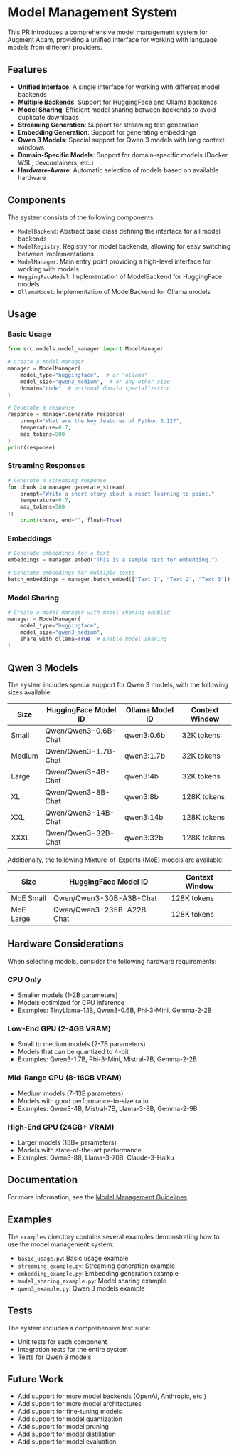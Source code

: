 # Model Management System

This PR introduces a comprehensive model management system for Augment Adam, providing a unified interface for working with language models from different providers.

## Features

- **Unified Interface**: A single interface for working with different model backends
- **Multiple Backends**: Support for HuggingFace and Ollama backends
- **Model Sharing**: Efficient model sharing between backends to avoid duplicate downloads
- **Streaming Generation**: Support for streaming text generation
- **Embedding Generation**: Support for generating embeddings
- **Qwen 3 Models**: Special support for Qwen 3 models with long context windows
- **Domain-Specific Models**: Support for domain-specific models (Docker, WSL, devcontainers, etc.)
- **Hardware-Aware**: Automatic selection of models based on available hardware

## Components

The system consists of the following components:

- `ModelBackend`: Abstract base class defining the interface for all model backends
- `ModelRegistry`: Registry for model backends, allowing for easy switching between implementations
- `ModelManager`: Main entry point providing a high-level interface for working with models
- `HuggingFaceModel`: Implementation of ModelBackend for HuggingFace models
- `OllamaModel`: Implementation of ModelBackend for Ollama models

## Usage

### Basic Usage

```python
from src.models.model_manager import ModelManager

# Create a model manager
manager = ModelManager(
    model_type="huggingface",  # or "ollama"
    model_size="qwen3_medium",  # or any other size
    domain="code"  # optional domain specialization
)

# Generate a response
response = manager.generate_response(
    prompt="What are the key features of Python 3.12?",
    temperature=0.7,
    max_tokens=500
)
print(response)
```

### Streaming Responses

```python
# Generate a streaming response
for chunk in manager.generate_stream(
    prompt="Write a short story about a robot learning to paint.",
    temperature=0.7,
    max_tokens=500
):
    print(chunk, end="", flush=True)
```

### Embeddings

```python
# Generate embeddings for a text
embeddings = manager.embed("This is a sample text for embedding.")

# Generate embeddings for multiple texts
batch_embeddings = manager.batch_embed(["Text 1", "Text 2", "Text 3"])
```

### Model Sharing

```python
# Create a model manager with model sharing enabled
manager = ModelManager(
    model_type="huggingface",
    model_size="qwen3_medium",
    share_with_ollama=True  # Enable model sharing
)
```

## Qwen 3 Models

The system includes special support for Qwen 3 models, with the following sizes available:

| Size | HuggingFace Model ID | Ollama Model ID | Context Window |
|------|---------------------|----------------|----------------|
| Small | Qwen/Qwen3-0.6B-Chat | qwen3:0.6b | 32K tokens |
| Medium | Qwen/Qwen3-1.7B-Chat | qwen3:1.7b | 32K tokens |
| Large | Qwen/Qwen3-4B-Chat | qwen3:4b | 32K tokens |
| XL | Qwen/Qwen3-8B-Chat | qwen3:8b | 128K tokens |
| XXL | Qwen/Qwen3-14B-Chat | qwen3:14b | 128K tokens |
| XXXL | Qwen/Qwen3-32B-Chat | qwen3:32b | 128K tokens |

Additionally, the following Mixture-of-Experts (MoE) models are available:

| Size | HuggingFace Model ID | Context Window |
|------|---------------------|----------------|
| MoE Small | Qwen/Qwen3-30B-A3B-Chat | 128K tokens |
| MoE Large | Qwen/Qwen3-235B-A22B-Chat | 128K tokens |

## Hardware Considerations

When selecting models, consider the following hardware requirements:

### CPU Only
- Smaller models (1-2B parameters)
- Models optimized for CPU inference
- Examples: TinyLlama-1.1B, Qwen3-0.6B, Phi-3-Mini, Gemma-2-2B

### Low-End GPU (2-4GB VRAM)
- Small to medium models (2-7B parameters)
- Models that can be quantized to 4-bit
- Examples: Qwen3-1.7B, Phi-3-Mini, Mistral-7B, Gemma-2-2B

### Mid-Range GPU (8-16GB VRAM)
- Medium models (7-13B parameters)
- Models with good performance-to-size ratio
- Examples: Qwen3-4B, Mistral-7B, Llama-3-8B, Gemma-2-9B

### High-End GPU (24GB+ VRAM)
- Larger models (13B+ parameters)
- Models with state-of-the-art performance
- Examples: Qwen3-8B, Llama-3-70B, Claude-3-Haiku

## Documentation

For more information, see the [Model Management Guidelines](docs/development/MODEL_MANAGEMENT.md).

## Examples

The `examples` directory contains several examples demonstrating how to use the model management system:

- `basic_usage.py`: Basic usage example
- `streaming_example.py`: Streaming generation example
- `embedding_example.py`: Embedding generation example
- `model_sharing_example.py`: Model sharing example
- `qwen3_example.py`: Qwen 3 models example

## Tests

The system includes a comprehensive test suite:

- Unit tests for each component
- Integration tests for the entire system
- Tests for Qwen 3 models

## Future Work

- Add support for more model backends (OpenAI, Anthropic, etc.)
- Add support for more model architectures
- Add support for fine-tuning models
- Add support for model quantization
- Add support for model pruning
- Add support for model distillation
- Add support for model evaluation
